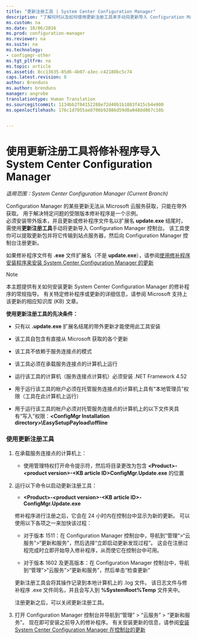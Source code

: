 ```yaml
---
title: "更新注册工具 | System Center Configuration Manager"
description: "了解何时以及如何使用更新注册工具来手动将更新导入 Configuration Manager 控制台。"
ms.custom: na
ms.date: 10/06/2016
ms.prod: configuration-manager
ms.reviewer: na
ms.suite: na
ms.technology:
- configmgr-other
ms.tgt_pltfrm: na
ms.topic: article
ms.assetid: 8cc13635-85d6-4b07-a3ec-c42188bc5c74
caps.latest.revision: 8
author: Brenduns
ms.author: brenduns
manager: angrobe
translationtype: Human Translation
ms.sourcegitcommit: 1134bb2f04152288e72d40b1b1083f415cb4e900
ms.openlocfilehash: 176c1d7055ae8706b92886d59d8a048dd867c18b


---
```

# <a name="use-the-update-registration-tool-to-import-hotfixes-to-system-center-configuration-manager"></a>使用更新注册工具将修补程序导入 System Center Configuration Manager

*适用范围：System Center Configuration Manager (Current Branch)*

Configuration Manager 的某些更新无法从 Microsoft 云服务获取，只能在带外获取。 用于解决特定问题的受限版本修补程序是一个示例。   
必须安装带外版本，并且更新或修补程序文件名以扩展名 **update.exe** 结尾时，需使用**更新注册工具**手动将更新导入 Configuration Manager 控制台。 该工具使你可以提取更新包并将它传输到站点服务器，然后向 Configuration Manager 控制台注册更新。  

 如果修补程序文件有 **.exe** 文件扩展名（不是 **update.exe**），请参阅[使用修补程序安装程序来安装 System Center Configuration Manager 的更新](../../../core/servers/manage/use-the-hotfix-installer-to-install-updates.md)  

> [!NOTE]  
>  本主题提供有关如何安装更新 System Center Configuration Manager 的修补程序的常规指导。 有关特定修补程序或更新的详细信息，请参阅 Microsoft 支持上该更新的相应知识库 (KB) 文章。  

 **使用更新注册工具的先决条件：**  

-   只有以 **.update.exe** 扩展名结尾的带外更新才能使用此工具安装  

-   该工具自包含有直接从 Microsoft 获取的各个更新  

-   该工具不依赖于服务连接点的模式  

-   该工具必须在承载服务连接点的计算机上运行  

-   运行该工具的计算机（服务连接点计算机）必须安装 .NET Framework 4.52  

-   用于运行该工具的帐户必须在托管服务连接点的计算机上具有“本地管理员”权限（工具在此计算机上运行）  

-   用于运行该工具的帐户必须对托管服务连接点的计算机上的以下文件夹具有“写入”权限：**&lt;ConfigMgr Installation directory\>\EasySetupPayload\offline**  

### <a name="to-use-the-update-registration-tool"></a>使用更新注册工具  

1.  在承载服务连接点的计算机上：  

    -   使用管理特权打开命令提示符，然后将目录更改为包含 **&lt;Product\>-&lt;product version\>-&lt;KB article ID\>ConfigMgr.Update.exe** 的位置  

2.  运行以下命令以启动更新注册工具：  

    -   **&lt;Product\>-&lt;product version\>-&lt;KB article ID\>-ConfigMgr.Update.exe**  

    修补程序进行注册之后，它会在 24 小时内在控制台中显示为新的更新。  可以使用以下各项之一来加快该过程：  

    -   对于版本 1511：在 Configuration Manager 控制台中，导航到“管理”>“云服务”>“更新和服务”，然后选择“立即启动更新发现过程”。  这会在注册过程完成时立即开始导入修补程序，从而使它在控制台中可用。  

    -   对于版本 1602 及更高版本：在 Configuration Manager 控制台中，导航到“管理”>“云服务”>“更新和服务”，然后单击“检查更新”  

    更新注册工具会将其操作记录到本地计算机上的 .log 文件。 该日志文件与修补程序 .exe 文件同名，并且会写入到 **%SystemRoot%Temp** 文件夹中。  

     注册更新之后，可以关闭更新注册工具。  

3.  打开 Configuration Manager 控制台并导航到“管理” > “云服务” > “更新和服务”。 现在即可安装之前导入的修补程序。 有关安装更新的信息，请参阅[安装 System Center Configuration Manager 在控制台的更新](../../../core/servers/manage/install-in-console-updates.md)  



<!--HONumber=Nov16_HO1-->


